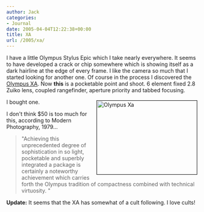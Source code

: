 ```yaml
---
author: Jack
categories:
- Journal
date: 2005-04-04T12:22:38+00:00
title: XA
url: /2005/xa/
---
```


I have a little Olympus Stylus Epic which I take nearly everywhere. It seems to have developed a crack or chip somewhere which is showing itself as a dark hairline at the edge of every frame. I like the camera so much that I started looking for another one. Of course in the process I discovered the [Olympus XA][1]. Now **this** is a pocketable point and shoot. 6 element fixed 2.8 Zuiko lens, coupled rangefinder, aperture priority and tabbed focusing.
  

  
<img src="/images/blog//olympus_xa.jpg" height="193" width="262" border="1" align="right" hspace="4" vspace="4" alt="Olympus Xa" />

I bought one.

I don't think $50 is too much for this, according to Modern Photography, 1979&#8230;

> 
> 
> "Achieving this unprecedented degree of sophistication in so light, pocketable and superbly integrated a package is certainly a noteworthy achievement which carries forth the Olympus tradition of compactness combined with technical virtuosity. "
> 
> 

**Update:** It seems that the XA has somewhat of a cult following. I love cults!

 [1]: http://www.diaxa.com/xa/xa.htm